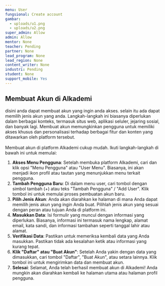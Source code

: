 ```yaml
---
menu: User
fungsional: Create account
gambar:
  - uploads/u1.png
  - uploads/u2.png
super_admin: Allow
admin: Allow
mentor: None
teacher: Pending
partner: None
lead_program: None
lead_region: None
content_writer: None
industri: Pending
student: None
support_mobile: Yes
---
```

## Membuat Akun di Alkademi

d﻿isini anda dapat membuat akun yang ingin anda akses. selain itu ada dapat memilih jenis akun yang anda. Langkah-langkah ini biasanya diperlukan dalam berbagai konteks, termasuk situs web, aplikasi seluler, jejaring sosial, dan banyak lagi. Membuat akun memungkinkan pengguna untuk memiliki akses khusus dan personalisasi terhadap berbagai fitur dan konten yang ditawarkan oleh platform tersebut.\
\
Membuat akun di platform Alkademi cukup mudah. Ikuti langkah-langkah di bawah ini untuk memulai:

1. **Akses Menu Pengguna**: Setelah membuka platform Alkademi, cari dan klik opsi "Menu Pengguna" atau "User Menu". Biasanya, ini akan menjadi ikon profil atau tautan yang menunjukkan menu terkait pengguna.
2. **Tambah Pengguna Baru**: Di dalam menu user, cari tombol dengan simbol tambah (+) atau teks "Tambah Pengguna" / "Add User". Klik tombol ini untuk memulai proses pembuatan akun baru.
3. **Pilih Jenis Akun**: Anda akan diarahkan ke halaman di mana Anda dapat memilih jenis akun yang ingin Anda buat. Pilihlah jenis akun yang sesuai dengan peran atau tujuan Anda di platform ini.
4. **Masukkan Data**: Isi formulir yang muncul dengan informasi yang diperlukan. Biasanya, informasi ini termasuk nama lengkap, alamat email, kata sandi, dan informasi tambahan seperti tanggal lahir atau alamat.
5. **Verifikasi Data**: Pastikan untuk memeriksa kembali data yang Anda masukkan. Pastikan tidak ada kesalahan ketik atau informasi yang kurang tepat.
6. **Klik "Daftar" atau "Buat Akun"**: Setelah Anda yakin dengan data yang dimasukkan, cari tombol "Daftar", "Buat Akun", atau setara lainnya. Klik tombol ini untuk mengirimkan data dan membuat akun.
7. **Selesai**: Selamat, Anda telah berhasil membuat akun di Alkademi! Anda mungkin akan diarahkan kembali ke halaman utama atau halaman profil pengguna.